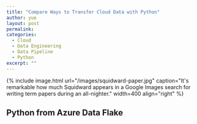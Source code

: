 ```yaml
---
title: "Compare Ways to Transfer Cloud Data with Python"
author: yue
layout: post
permalink:
categories:
  - Cloud
  - Data Engineering
  - Data Pipeline
  - Python
excerpt: ""
---
```



{% include image.html url="/images/squidward-paper.jpg" caption="It's remarkable how much Squidward appears in a Google Images search for writing term papers during an all-nighter." width=400 align="right" %}

## Python from Azure Data Flake 










[^1]: No rule is hard and fast, but this is about average for any research paper. I have seen literature reviews that were as short as four-to-six paragraphs, but this generally coincides with longer sections of a research paper elsewhere (e.g. the theory section).
